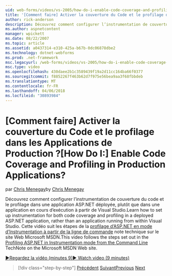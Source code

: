```yaml
---
uid: web-forms/videos/vs-2005/how-do-i-enable-code-coverage-and-profiling-in-production-applications
title: '[Comment faire] Activer la couverture du Code et le profilage dans les Applications de Production ? | Microsoft Docs'
author: rick-anderson
description: Découvrez comment configurer l’instrumentation de couverture du code et le profilage dans une application ASP.NET déployée, plutôt que dans une application s’exécutant dans Vi...
ms.author: aspnetcontent
manager: wpickett
ms.date: 08/22/2007
ms.topic: article
ms.assetid: a0437314-e310-425a-b67b-0dc06878dbe2
ms.technology: dotnet-webforms
ms.prod: .net-framework
msc.legacyurl: /web-forms/videos/vs-2005/how-do-i-enable-code-coverage-and-profiling-in-production-applications
msc.type: video
ms.openlocfilehash: 430daee2b1c3589439f19a2d11cc164ba66f0377
ms.sourcegitcommit: f8852267f463b62d7f975e56bea9aa3f68fbbdeb
ms.translationtype: MT
ms.contentlocale: fr-FR
ms.lasthandoff: 04/06/2018
ms.locfileid: "30893984"
---
```

<a name="how-do-i-enable-code-coverage-and-profiling-in-production-applications"></a><span data-ttu-id="c6371-104">[Comment faire] Activer la couverture du Code et le profilage dans les Applications de Production ?</span><span class="sxs-lookup"><span data-stu-id="c6371-104">[How Do I:] Enable Code Coverage and Profiling in Production Applications?</span></span>
====================
<span data-ttu-id="c6371-105">par [Chris Menegay](https://twitter.com/CMenegay)</span><span class="sxs-lookup"><span data-stu-id="c6371-105">by [Chris Menegay](https://twitter.com/CMenegay)</span></span>

<span data-ttu-id="c6371-106">Découvrez comment configurer l’instrumentation de couverture du code et le profilage dans une application ASP.NET déployée, plutôt que dans une application en cours d’exécution à partir de Visual Studio.</span><span class="sxs-lookup"><span data-stu-id="c6371-106">Learn how to set up instrumentation for both code coverage and profiling in a deployed ASP.NET application, rather than an application running from within Visual Studio.</span></span> <span data-ttu-id="c6371-107">Cette vidéo suit les étapes de la [profilage d’ASP.NET en mode d’Instrumentation à partir de la ligne de commande](https://msdn.microsoft.com/teamsystem/aa718860.aspx) note technique sur le site Web Microsoft MSDN.</span><span class="sxs-lookup"><span data-stu-id="c6371-107">This video follows the steps set out in the [Profiling ASP.NET in Instrumentation mode from the Command Line](https://msdn.microsoft.com/teamsystem/aa718860.aspx) TechNote on the Microsoft MSDN Web site.</span></span>

[<span data-ttu-id="c6371-108">&#9654;Regardez la vidéo (minutes 9)</span><span class="sxs-lookup"><span data-stu-id="c6371-108">&#9654; Watch video (9 minutes)</span></span>](https://channel9.msdn.com/Blogs/ASP-NET-Site-Videos/how-do-i-enable-code-coverage-and-profiling-in-production-applications)

> [!div class="step-by-step"]
> <span data-ttu-id="c6371-109">[Précédent](how-do-i-run-unit-tests-against-a-deployed-database.md)
> [Suivant](web-deployment-projects.md)</span><span class="sxs-lookup"><span data-stu-id="c6371-109">[Previous](how-do-i-run-unit-tests-against-a-deployed-database.md)
[Next](web-deployment-projects.md)</span></span>
